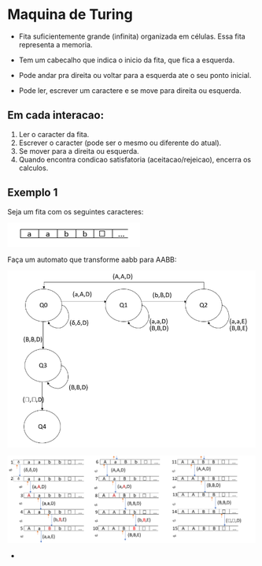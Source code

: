 # Maquina de Turing

- Fita suficientemente grande (infinita) organizada em células.
Essa fita representa a memoria.

- Tem um cabecalho que indica o inicio da fita, que fica a esquerda.

- Pode andar pra direita ou voltar para a esquerda ate o seu ponto inicial.

- Pode ler, escrever um caractere e se move para direita ou esquerda.

## Em cada interacao:
1. Ler o caracter da fita.
2. Escrever o caracter (pode ser o mesmo ou diferente do atual).
3. Se mover para a direita ou esquerda.
4. Quando encontra condicao satisfatoria (aceitacao/rejeicao), encerra os calculos.


## Exemplo 1

Seja um fita com os seguintes caracteres:

![img_1.png](img_1.png)

Faça um automato que transforme aabb para AABB:

![img.png](img.png)

![img_2.png](img_2.png)
 
-
